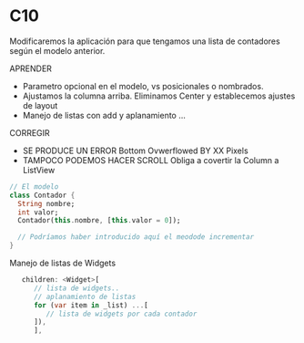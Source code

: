 # C10

Modificaremos la aplicación para que tengamos una lista de contadores según el modelo anterior.

APRENDER
- Parametro opcional en el modelo, vs posicionales o nombrados. 
- Ajustamos la columna arriba. Eliminamos Center y establecemos ajustes de layout
- Manejo de listas con add y aplanamiento ...

CORREGIR
- SE PRODUCE UN ERROR
   Bottom Ovwerflowed BY XX Pixels
- TAMPOCO PODEMOS HACER SCROLL
   Obliga a covertir la Column a ListView
   
```dart
// El modelo
class Contador {
  String nombre;
  int valor;
  Contador(this.nombre, [this.valor = 0]);

  // Podríamos haber introducido aquí el meodode incrementar
}
```

Manejo de listas de Widgets
```dart
   children: <Widget>[
      // lista de widgets..
      // aplanamiento de listas
      for (var item in _list) ...[
         // lista de widgets por cada contador
      ]),
      ],
          
```